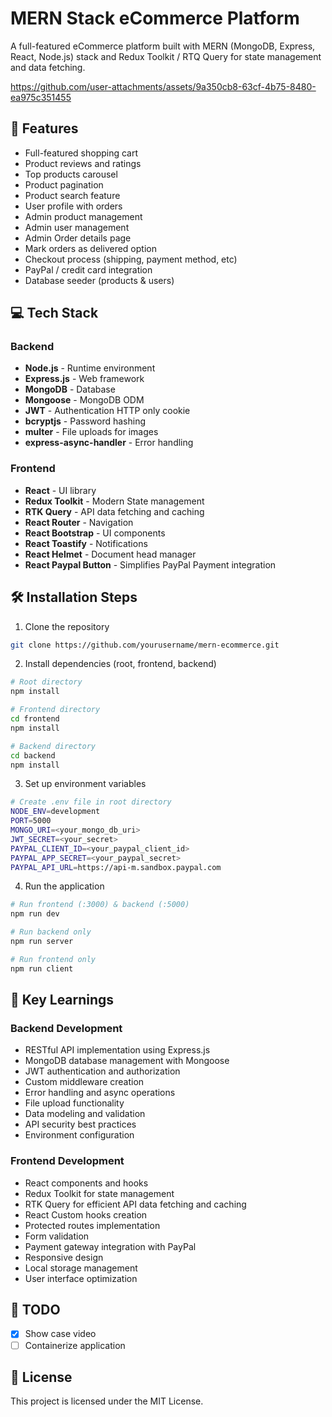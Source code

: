 # MERN Stack eCommerce Platform

A full-featured eCommerce platform built with MERN (MongoDB, Express, React, Node.js) stack and Redux Toolkit / RTQ Query for state management and data fetching.

https://github.com/user-attachments/assets/9a350cb8-63cf-4b75-8480-ea975c351455

## 🚀 Features

- Full-featured shopping cart
- Product reviews and ratings
- Top products carousel
- Product pagination
- Product search feature
- User profile with orders
- Admin product management
- Admin user management
- Admin Order details page
- Mark orders as delivered option
- Checkout process (shipping, payment method, etc)
- PayPal / credit card integration
- Database seeder (products & users)

## 💻 Tech Stack

### Backend

- **Node.js** - Runtime environment
- **Express.js** - Web framework
- **MongoDB** - Database
- **Mongoose** - MongoDB ODM
- **JWT** - Authentication HTTP only cookie
- **bcryptjs** - Password hashing
- **multer** - File uploads for images
- **express-async-handler** - Error handling

### Frontend

- **React** - UI library
- **Redux Toolkit** - Modern State management
- **RTK Query** - API data fetching and caching
- **React Router** - Navigation
- **React Bootstrap** - UI components
- **React Toastify** - Notifications
- **React Helmet** - Document head manager
- **React Paypal Button** - Simplifies PayPal Payment integration

## 🛠️ Installation Steps

1. Clone the repository

```bash
git clone https://github.com/yourusername/mern-ecommerce.git
```

2. Install dependencies (root, frontend, backend)

```bash
# Root directory
npm install

# Frontend directory
cd frontend
npm install

# Backend directory
cd backend
npm install
```

3. Set up environment variables

```bash
# Create .env file in root directory
NODE_ENV=development
PORT=5000
MONGO_URI=<your_mongo_db_uri>
JWT_SECRET=<your_secret>
PAYPAL_CLIENT_ID=<your_paypal_client_id>
PAYPAL_APP_SECRET=<your_paypal_secret>
PAYPAL_API_URL=https://api-m.sandbox.paypal.com
```

4. Run the application

```bash
# Run frontend (:3000) & backend (:5000)
npm run dev

# Run backend only
npm run server

# Run frontend only
npm run client
```

## 📝 Key Learnings

### Backend Development

- RESTful API implementation using Express.js
- MongoDB database management with Mongoose
- JWT authentication and authorization
- Custom middleware creation
- Error handling and async operations
- File upload functionality
- Data modeling and validation
- API security best practices
- Environment configuration

### Frontend Development

- React components and hooks
- Redux Toolkit for state management
- RTK Query for efficient API data fetching and caching
- React Custom hooks creation
- Protected routes implementation
- Form validation
- Payment gateway integration with PayPal
- Responsive design
- Local storage management
- User interface optimization

## 🎯 TODO

- [x] Show case video
- [ ] Containerize application
<!-- - [x] Containerize application -->

## 🪪 License

This project is licensed under the MIT License.
